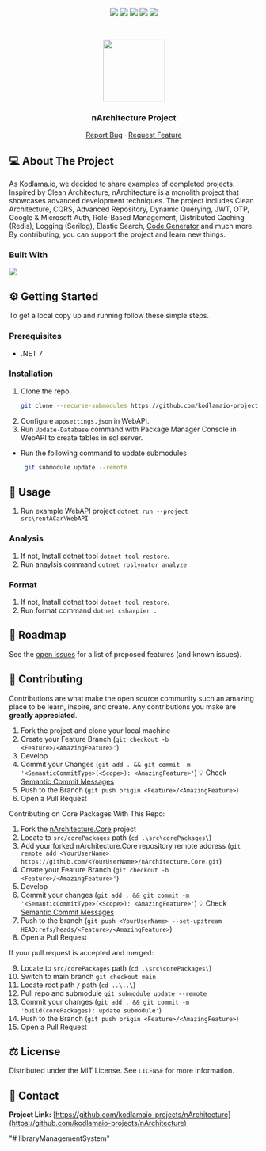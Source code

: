 <p align="center">
  <a href="https://github.com/kodlamaio-projects/nArchitecture/graphs/contributors"><img src="https://img.shields.io/github/contributors/kodlamaio-projects/nArchitecture.svg?style=for-the-badge"></a>
  <a href="https://github.com/kodlamaio-projects/nArchitecture/network/members"><img src="https://img.shields.io/github/forks/kodlamaio-projects/nArchitecture.svg?style=for-the-badge"></a>
  <a href="https://github.com/kodlamaio-projects/nArchitecture/stargazers"><img src="https://img.shields.io/github/stars/kodlamaio-projects/nArchitecture.svg?style=for-the-badge"></a>
  <a href="https://github.com/kodlamaio-projects/nArchitecture/issues"><img src="https://img.shields.io/github/issues/kodlamaio-projects/nArchitecture.svg?style=for-the-badge"></a>
  <a href="https://github.com/kodlamaio-projects/nArchitecture/blob/master/LICENSE"><img src="https://img.shields.io/github/license/kodlamaio-projects/nArchitecture.svg?style=for-the-badge"></a>
</p><br />

<p align="center">
  <a href="https://github.com/kodlamaio-projects/nArchitecture"><img src="https://user-images.githubusercontent.com/53148314/194872467-827dc967-acee-4bca-88a2-59ed5695bebf.png" height="125"></a>
  <h3 align="center">nArchitecture Project
</h3>
  <p align="center">
    <!-- PROJECT_DESCRIPTION -->
    <!-- <br />
    <a href="https://github.com/kodlamaio-projects/nArchitecture"><strong>Explore the docs »</strong></a>
    <br /> -->
    <!-- <br />
    <a href="https://github.com/kodlamaio-projects/nArchitecture">View Demo</a>
    · -->
    <a href="https://github.com/kodlamaio-projects/nArchitecture/issues">Report Bug</a>
    ·
    <a href="https://github.com/kodlamaio-projects/nArchitecture/discussions">Request Feature</a>
  </p>
</p>

## 💻 About The Project

As Kodlama.io, we decided to share examples of completed projects. Inspired by Clean Architecture, nArchitecture is a monolith project that showcases advanced development techniques. The project includes Clean Architecture, CQRS, Advanced Repository, Dynamic Querying, JWT, OTP, Google & Microsoft Auth, Role-Based Management, Distributed Caching (Redis), Logging (Serilog), Elastic Search, [Code Generator](https://github.com/kodlamaio-projects/nArchitecture.Gen) and much more. By contributing, you can support the project and learn new things.

### Built With

[![](https://img.shields.io/badge/.NET%20Core-512BD4?style=for-the-badge&logo=dotnet&logoColor=white)](https://learn.microsoft.com/tr-tr/dotnet/welcome)

## ⚙️ Getting Started

To get a local copy up and running follow these simple steps.

### Prerequisites

- .NET 7

### Installation

1. Clone the repo
   ```sh
   git clone --recurse-submodules https://github.com/kodlamaio-projects/nArchitecture.git
   ```
2. Configure `appsettings.json` in WebAPI.
3. Run `Update-Database` command with Package Manager Console in WebAPI to create tables in sql server.

- Run the following command to update submodules
  ```sh
   git submodule update --remote
   ```

## 🚀 Usage

1. Run example WebAPI project `dotnet run --project src\rentACar\WebAPI`

### Analysis

1. If not, Install dotnet tool `dotnet tool restore`.
2. Run anaylsis command `dotnet roslynator analyze`

### Format

1. If not, Install dotnet tool `dotnet tool restore`.
2. Run format command `dotnet csharpier .`

## 🚧 Roadmap

See the [open issues](https://github.com/kodlamaio-projects/nArchitecture/issues) for a list of proposed features (and known issues).

## 🤝 Contributing

Contributions are what make the open source community such an amazing place to be learn, inspire, and create. Any contributions you make are **greatly appreciated**.

1. Fork the project and clone your local machine
2. Create your Feature Branch (`git checkout -b <Feature>/<AmazingFeature>'`)
3. Develop
4. Commit your Changes (`git add . && git commit -m '<SemanticCommitType>(<Scope>): <AmazingFeature>'`)
   💡 Check [Semantic Commit Messages](./docs/Semantic%20Commit%20Messages.md)
5. Push to the Branch (`git push origin <Feature>/<AmazingFeature>`)
6. Open a Pull Request

Contributing on Core Packages With This Repo:

1. Fork the [nArchitecture.Core](https://github.com/kodlamaio-projects/nArchitecture.Core) project
2. Locate to `src/corePackages` path (`cd .\src\corePackages\`)
3. Add your forked nArchitecture.Core repository remote address (`git remote add <YourUserName> https://github.com/<YourUserName>/nArchitecture.Core.git`)
4. Create your Feature Branch (`git checkout -b <Feature>/<AmazingFeature>'`)
5. Develop
6. Commit your changes (`git add . && git commit -m '<SemanticCommitType>(<Scope>): <AmazingFeature>'`)
   💡 Check [Semantic Commit Messages](./docs/Semantic%20Commit%20Messages.md)
7. Push to the branch (`git push <YourUserName> --set-upstream HEAD:refs/heads/<Feature>/<AmazingFeature>`)
8. Open a Pull Request

If your pull request is accepted and merged:

9. Locate to `src/corePackages` path (`cd .\src\corePackages\`)
10. Switch to main branch `git checkout main`
11. Locate root path `/` path (`cd ..\..\`)
12. Pull repo and submodule `git submodule update --remote`
13. Commit your changes (`git add . && git commit -m 'build(corePackages): update submodule'`)
14. Push to the Branch (`git push origin <Feature>/<AmazingFeature>`)
15. Open a Pull Request

## ⚖️ License

Distributed under the MIT License. See `LICENSE` for more information.

## 📧 Contact

**Project Link:** [https://github.com/kodlamaio-projects/nArchitecture](https://github.com/kodlamaio-projects/nArchitecture)

<!-- ## 🙏 Acknowledgements
- []() -->"# libraryManagementSystem" 
